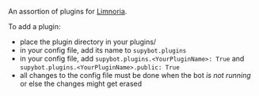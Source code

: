 An assortion of plugins for [Limnoria](https://github.com/ProgVal/Limnoria).

To add a plugin:
* place the plugin directory in your plugins/
* in your config file, add its name to `supybot.plugins`
* in your config file, add `supybot.plugins.<YourPluginName>: True` and `supybot.plugins.<YourPluginName>.public: True`
* all changes to the config file must be done when the bot *is not running* or else the changes might get erased
